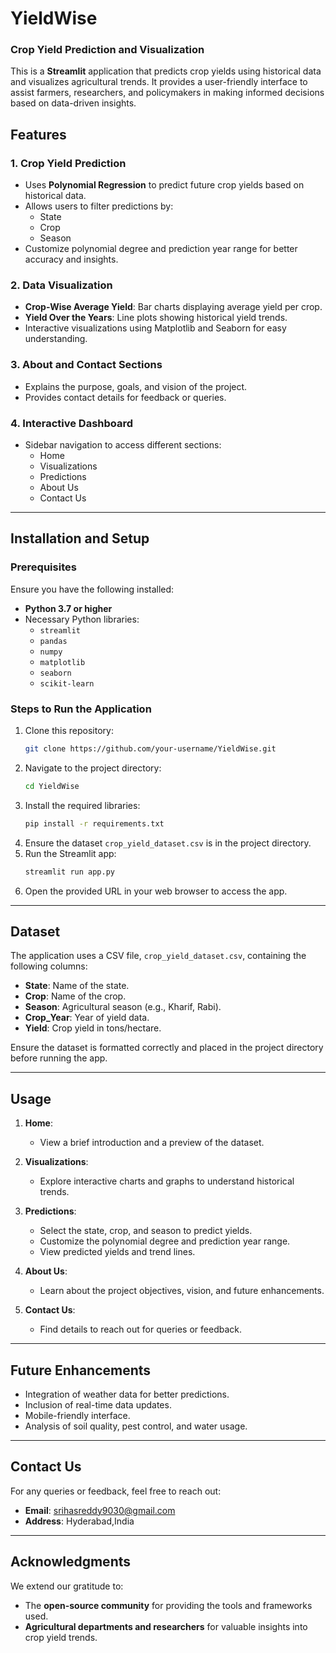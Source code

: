 # YieldWise
### Crop Yield Prediction and Visualization

This is a **Streamlit** application that predicts crop yields using historical data and visualizes agricultural trends. It provides a user-friendly interface to assist farmers, researchers, and policymakers in making informed decisions based on data-driven insights.

## Features

### 1. Crop Yield Prediction
- Uses **Polynomial Regression** to predict future crop yields based on historical data.
- Allows users to filter predictions by:
  - State
  - Crop
  - Season
- Customize polynomial degree and prediction year range for better accuracy and insights.

### 2. Data Visualization
- **Crop-Wise Average Yield**: Bar charts displaying average yield per crop.
- **Yield Over the Years**: Line plots showing historical yield trends.
- Interactive visualizations using Matplotlib and Seaborn for easy understanding.

### 3. About and Contact Sections
- Explains the purpose, goals, and vision of the project.
- Provides contact details for feedback or queries.

### 4. Interactive Dashboard
- Sidebar navigation to access different sections:
  - Home
  - Visualizations
  - Predictions
  - About Us
  - Contact Us

---

## Installation and Setup

### Prerequisites
Ensure you have the following installed:
- **Python 3.7 or higher**
- Necessary Python libraries:
  - `streamlit`
  - `pandas`
  - `numpy`
  - `matplotlib`
  - `seaborn`
  - `scikit-learn`

### Steps to Run the Application
1. Clone this repository:
   ```bash
   git clone https://github.com/your-username/YieldWise.git
   ```
2. Navigate to the project directory:
   ```bash
   cd YieldWise
   ```
3. Install the required libraries:
   ```bash
   pip install -r requirements.txt
   ```
4. Ensure the dataset `crop_yield_dataset.csv` is in the project directory.
5. Run the Streamlit app:
   ```bash
   streamlit run app.py
   ```
6. Open the provided URL in your web browser to access the app.

---

## Dataset
The application uses a CSV file, `crop_yield_dataset.csv`, containing the following columns:
- **State**: Name of the state.
- **Crop**: Name of the crop.
- **Season**: Agricultural season (e.g., Kharif, Rabi).
- **Crop_Year**: Year of yield data.
- **Yield**: Crop yield in tons/hectare.

Ensure the dataset is formatted correctly and placed in the project directory before running the app.

---

## Usage

1. **Home**:
   - View a brief introduction and a preview of the dataset.

2. **Visualizations**:
   - Explore interactive charts and graphs to understand historical trends.

3. **Predictions**:
   - Select the state, crop, and season to predict yields.
   - Customize the polynomial degree and prediction year range.
   - View predicted yields and trend lines.

4. **About Us**:
   - Learn about the project objectives, vision, and future enhancements.

5. **Contact Us**:
   - Find details to reach out for queries or feedback.

---

## Future Enhancements
- Integration of weather data for better predictions.
- Inclusion of real-time data updates.
- Mobile-friendly interface.
- Analysis of soil quality, pest control, and water usage.

---

## Contact Us
For any queries or feedback, feel free to reach out:

- **Email**: srihasreddy9030@gmail.com
- **Address**: Hyderabad,India

---



## Acknowledgments
We extend our gratitude to:
- The **open-source community** for providing the tools and frameworks used.
- **Agricultural departments and researchers** for valuable insights into crop yield trends.
